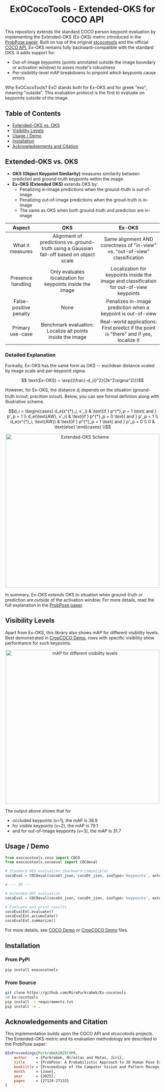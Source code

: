 <!-- omit in toc -->
</h1><div id="toc">
  <ul align="center" style="list-style: none; padding: 0; margin: 0;">
    <summary>
      <h1 style="margin-bottom: 0.0em;">
        ExOCocoTools - Extended-OKS for COCO API
      </h1>
    </summary>
  </ul>
</div>
</h1><div id="toc">
</div>


This repository extends the standard COCO person keypoint evaluation by implementing the Extended-OKS (Ex-OKS) metric introduced in the [ProbPose paper](https://mirapurkrabek.github.io/ProbPose/). Built on top of the original [xtcocotools](https://github.com/jin-s13/xtcocoapi/) and the official [COCO API](https://github.com/cocodataset/cocoapi), Ex-OKS remains fully backward-compatible with the standard OKS. It adds support for:

- Out-of-image keypoints (points annotated outside the image boundary or activation window) to asses model's robustness
- Per-visibility-level mAP breakdowns to pinpoint which keypoints cause errors

Why ExOCocoTools? ExO stands both for Ex-OKS and for greek "exo", meaning "outside". This evaluation protocol is the first to evaluate on keypoints outside of the image.

<!-- omit in toc -->
## Table of Contents

- [Extended-OKS vs. OKS](#extended-oks-vs-oks)
- [Visibility Levels](#visibility-levels)
- [Usage / Demo](#usage--demo)
- [Installation](#installation)
- [Acknowledgements and Citation](#acknowledgements-and-citation)

## Extended-OKS vs. OKS

- **OKS (Object Keypoint Similarity)** measures similarity between predicted and ground-truth keypoints within the image.
- **Ex-OKS (Extended OKS)** extends OKS by:
  - Penalizing in-image predictions when the ground-truth is out-of-image
  - Penalizing out-of-image predictions when the groud-truth is in-image
  - The same as OKS when both ground-truth and prediction are in-image


|Aspect|**OKS**|**Ex-OKS**|
|:---:|:---:|:---:|
|What it measures   | Alignment of predictions vs. ground-truth using a Gaussian fall-off based on object scale | Same alignment AND corectness of "in-view" vs. "out-of-view" classification |
| Presence handling | Only evaluates localization for keypoints inside the image | Localization for keypoints inside the image and classification for out-of-view keypoints |
| False-positive penalty| None | Penalizes in-image prediction when a keypoint is out-of-view |
| Primary use-case| Benchmark evaluation: Localize all points inside the image | Real-world applications: First predict if the point is "there" and if yes, localize it |


<!-- omit in toc -->
### Detailed Explanation

Formally, Ex-OKS has the same form as OKS -- euclidean distance scaled by image scale and per-keypoint sigma.

```math
    \text{Ex-OKS} = \exp{(\frac{-d_{i}^2}{2k^2\sigma^2})}
```

However, for Ex-OKS, the distance $d_i$ depends on the situation (ground-truth in/out; precition in/out). Below, you can see formal defintion along with illustrative scheme. 

```math
d_i = \begin{cases}
        d_e(x^{*}_i, x'_i) & \text{if } p^{*}_p = 1 \text{ and } p'_p = 1 \\
        d_e(\text{AW}, x'_i) & \text{if } p^{*}_p = 0 \text{ and } p'_p = 1 \\
        d_e(x^{*}_i, \text{AW}) & \text{if } p^{*}_p = 1 \text{ and } p'_p = 0 \\
        0                               & \text{else} 
    \end{cases} \\
```

<p align="center">
    <img src="assets/exoks_scheme.png" width="500" alt="Extended-OKS Scheme">
</p>

In summary, Ex-OKS *extends* OKS to situation when ground-truth or prediction are outside of the activation window. For more details, read the full explanation in the [ProbPose paper](https://mirapurkrabek.github.io/ProbPose/static/pdfs/ProbPose.pdf).

## Visibility Levels

Apart from Ex-OKS, this library also shows mAP for different visibility levels.
Best demonstrated in [CropCOCO Demo](demos/demo_cropcoco.py), rows with specific visibility show performance for such keypoints.

<p align="center">
    <img src="assets/visibility_levels.png" width="500" alt="mAP for different visibility levels">
</p>

The output above shows that for
- occluded keypoints (v=1), the mAP is 38.9
- for visible keypoints (v=2), the mAP is 79.1
- and for out-of-image keypoints (v=3), the mAP is 31.7

## Usage / Demo

```python
from exococotools.coco import COCO
from exococotools.cocoeval import COCOeval

# Standard OKS evaluation (backward-compatible)
cocoEval = COCOeval(cocoGt_json, cocoDt_json, iouType='keypoints', extended_oks=False)

# --- OR ---

# Extended-OKS evaluation
cocoEval = COCOeval(cocoGt_json, cocoDt_json, iouType='keypoints', extended_oks=True)

# Evaluate and print results
cocoEvalExt.evaluate()
cocoEvalExt.accumulate()
cocoEvalExt.summarize()
```

For more details, see [COCO Demo](demos/demo_coco.py) or [CropCOCO Demo](demos/demo_cropcoco.py) files.

## Installation

<!-- omit in toc -->
### From PyPI

```bash
pip install exococotools
```

<!-- omit in toc -->
### From Source

```bash
git clone https://github.com/MiraPurkrabek/Ex-cocotools
cd Ex-cocotools
pip install -r requirements.txt
pip install -e .
```

## Acknowledgements and Citation

This implementation builds upon the COCO API and xtcocotools projects. The Extended-OKS metric and its evaluation methodology are described in the ProbPose paper:

```bibtex
@InProceedings{Purkrabek2025CVPR,
    author    = {Purkrabek, Miroslav and Matas, Jiri},
    title     = {ProbPose: A Probabilistic Approach to 2D Human Pose Estimation},
    booktitle = {Proceedings of the Computer Vision and Pattern Recognition Conference (CVPR)},
    month     = {June},
    year      = {2025},
    pages     = {27124-27133}
}
```